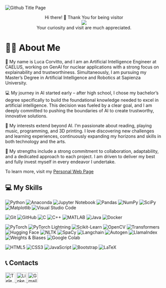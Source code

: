 ![Github Title Page](https://github.com/user-attachments/assets/da3df2fb-a53f-4578-8336-0903aafac6e6)

<div align="center">
Hi there! 👋 Thank You for being visitor
</div>
<div align="center">
<img align="center" src="https://profile-counter.glitch.me/LucaCorvitto/count.svg"/>
</div>
<div align="center">
Your curiosity and visit are much appreciated.
</div>

# 👨‍💻 About Me

👋 My name is Luca Corvitto, and I am an Artificial Intelligence Engineer at CAELUS, working on GenAI for nuclear applications with a strong focus on explainability and trustworthiness. Simultaneously, I am pursuing my Master’s Degree in Artificial Intelligence and Robotics at Sapienza University.

💻 My journey in AI started early – after high school, I chose my bachelor’s degree specifically to build the foundational knowledge needed to excel in artificial intelligence. This decision was fueled by a clear goal, and I am deeply committed to pushing the boundaries of AI to create trustworthy, innovative solutions.

🎨 My interests extend beyond AI. I’m passionate about reading, playing music, programming, and 3D printing. I love discovering new challenges and learning experiences, continuously expanding my horizons and skills in both technology and the arts.

💪 My strengths include a strong commitment to collaboration, adaptability, and a dedicated approach to each project. I am driven to deliver my best and fully invest myself in every endeavor I undertake.

To learn more, visit my [Personal Web Page](https://lucacorvitto.com/)

## 💻 My Skills

![Python](https://img.shields.io/badge/Python-3776AB?logo=python&logoColor=white)
![Anaconda](https://img.shields.io/badge/Anaconda-44A833?logo=anaconda&logoColor=white)
![Jupyter Notebook](https://img.shields.io/badge/Jupyter-F37626?logo=jupyter&logoColor=white)
![Pandas](https://img.shields.io/badge/Pandas-150458?logo=pandas&logoColor=white)
![NumPy](https://img.shields.io/badge/NumPy-013243?logo=numpy&logoColor=white)
![SciPy](https://img.shields.io/badge/SciPy-8CAAE6?logo=scipy&logoColor=white)
![Matplotlib](https://img.shields.io/badge/Matplotlib-FF8C00?logo=matplotlib&logoColor=white)
![Visual Studio Code](https://img.shields.io/badge/Visual%20Studio%20Code-007ACC?logo=visualstudiocode&logoColor=white)

![Git](https://img.shields.io/badge/Git-F05032?logo=git&logoColor=white)
![GitHub](https://img.shields.io/badge/GitHub-181717?logo=github&logoColor=white)
![C](https://img.shields.io/badge/C-A8B9CC?logo=c&logoColor=white)
![C++](https://img.shields.io/badge/C++-00599C?logo=c%2B%2B&logoColor=white)
![MATLAB](https://img.shields.io/badge/MATLAB-0076A8?logo=mathworks&logoColor=white)
![Java](https://img.shields.io/badge/Java-orange?logo=java&logoColor=white)
![Docker](https://img.shields.io/badge/Docker-2496ED?logo=docker&logoColor=white)

![PyTorch](https://img.shields.io/badge/PyTorch-EE4C2C?logo=pytorch&logoColor=white)
![PyTorch Lightning](https://img.shields.io/badge/PyTorch%20Lightning-792EE5?logo=pytorch&logoColor=white)
![Scikit-Learn](https://img.shields.io/badge/Scikit--Learn-F7931E?logo=scikitlearn&logoColor=white)
![OpenCV](https://img.shields.io/badge/OpenCV-5C3EE8?logo=opencv&logoColor=white)
![Transformers](https://img.shields.io/badge/Transformers-FF9900?logo=huggingface&logoColor=white)
![Hugging Face](https://img.shields.io/badge/Hugging%20Face-FFD700?logo=huggingface&logoColor=black)
![NLTK](https://img.shields.io/badge/NLTK-0099FF?logo=nltk&logoColor=white)
![SpaCy](https://img.shields.io/badge/SpaCy-09A3D5?logo=spacy&logoColor=white)
![Langchain](https://img.shields.io/badge/Langchain-000000?logo=langchain&logoColor=white)
![Autogen](https://img.shields.io/badge/Autogen-4285F4?logo=google&logoColor=white)
![LlamaIndex](https://img.shields.io/badge/LlamaIndex-FF69B4?logo=openaigym&logoColor=white)
![Weights & Biases](https://img.shields.io/badge/WandB-FFBE00?logo=weightsandbiases&logoColor=black)
![Google Colab](https://img.shields.io/badge/Google%20Colab-F9AB00?logo=googlecolab&logoColor=white)

![HTML5](https://img.shields.io/badge/HTML5-orange?logo=html5&logoColor=white)
![CSS3](https://img.shields.io/badge/CSS3-blue?logo=css3&logoColor=white)
![JavaScript](https://img.shields.io/badge/JavaScript-yellow?logo=javascript&logoColor=white)
![Bootstrap](https://img.shields.io/badge/Bootstrap-purple?logo=bootstrap&logoColor=white)
![LaTeX](https://img.shields.io/badge/LaTeX-008080?logo=latex&logoColor=white)


## 📞 Contacts
<a href="https://t.me/LucaCorvitto" target="_blank">
  <img height="32" width="32" src="https://upload.wikimedia.org/wikipedia/commons/8/82/Telegram_logo.svg" alt="Telegram" />
</a>
<a href="https://www.linkedin.com/in/lucacorvitto" target="_blank">
  <img height="32" width="32" src="https://upload.wikimedia.org/wikipedia/commons/c/ca/LinkedIn_logo_initials.png" alt="LinkedIn" />
</a>
<a href="mailto:luca99corvitto@gmail.com" target="_blank">
  <img height="32" width="32" src="https://upload.wikimedia.org/wikipedia/commons/7/7e/Gmail_icon_(2020).svg" alt="Gmail" />
</a>


<!--
### :chart_with_upwards_trend: My Stats :
[![GitHub Streak](http://github-readme-streak-stats.herokuapp.com?user=LucaCorvitto&theme=github-dark-blue&border_radius=0&sideLabels=EBE526)](https://git.io/streak-stats)

![Anurag's GitHub stats](https://github-readme-stats.vercel.app/api?username=lucacorvitto&theme=github_dark&show_icons=true)

[![Top Langs](https://github-readme-stats.vercel.app/api/top-langs/?username=LucaCorvitto&layout=compact&theme=github_dark)](https://github.com/anuraghazra/github-readme-stats)
-->
